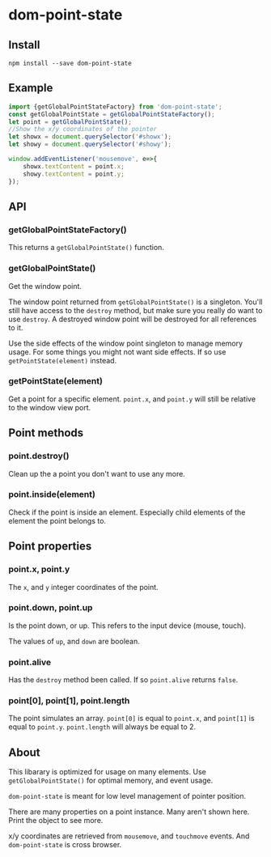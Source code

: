 dom-point-state
===============

Install
-------

`npm install --save dom-point-state`

Example
-------

```javascript
import {getGlobalPointStateFactory} from 'dom-point-state';
const getGlobalPointState = getGlobalPointStateFactory();
let point = getGlobalPointState();
//Show the x/y coordinates of the pointer
let showx = document.querySelector('#showx');
let showy = document.querySelector('#showy');

window.addEventListener('mousemove', e=>{
    showx.textContent = point.x;
    showy.textContent = point.y;
});
```

API
---

### getGlobalPointStateFactory()

This returns a `getGlobalPointState()` function.

### getGlobalPointState()

Get the window point.

The window point returned from `getGlobalPointState()` is a singleton. You'll still have access to the `destroy` method, but make sure you really do want to use `destroy`. A destroyed window point will be destroyed for all references to it.

Use the side effects of the window point singleton to manage memory usage. For some things you might not want side effects. If so use `getPointState(element)` instead.

### getPointState(element)

Get a point for a specific element. `point.x`, and `point.y` will still be relative to the window view port.

Point methods
---------------

### point.destroy()

Clean up the a point you don't want to use any more.

### point.inside(element)

Check if the point is inside an element. Especially child elements of the element the point belongs to.

Point properties
----------------

### point.x, point.y

The `x`, and `y` integer coordinates of the point.

### point.down, point.up

Is the point down, or up. This refers to the input device (mouse, touch).

The values of `up`, and `down` are boolean.

### point.alive

Has the `destroy` method been called. If so `point.alive` returns `false`.

### point[0], point[1], point.length

The point simulates an array. `point[0]` is equal to `point.x`, and `point[1]` is equal to `point.y`. `point.length` will always be equal to 2.

About
-----

This libarary is optimized for usage on many elements. Use `getGlobalPointState()` for optimal memory, and event usage.

`dom-point-state` is meant for low level management of pointer position.

There are many properties on a point instance. Many aren't shown here. Print the object to see more.

x/y coordinates are retrieved from `mousemove`, and `touchmove` events. And `dom-point-state` is cross browser.
